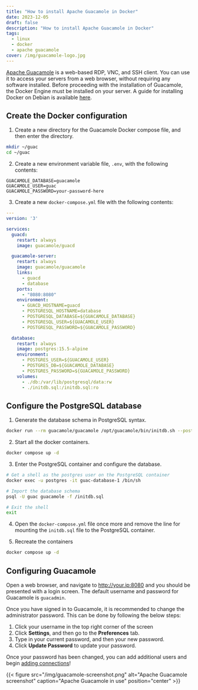```yaml
---
title: "How to install Apache Guacamole in Docker"
date: 2023-12-05
draft: false
description: "How to install Apache Guacamole in Docker"
tags:
  - linux
  - docker
  - apache guacamole
cover: /img/guacamole-logo.jpg
---
```


[Apache Guacamole][guac] is a web-based RDP, VNC, and SSH client. You can use it
to access your servers from a web browser, without requiring any software
installed. Before proceeding with the installation of Guacamole, the Docker
Engine must be installed on your server. A guide for installing Docker on Debian
is available [here][docker-install].

## Create the Docker configuration

1.  Create a new directory for the Guacamole Docker compose file, and then enter
    the directory.

```bash
mkdir ~/guac
cd ~/guac
```

2.  Create a new environment variable file, `.env`, with the following contents:

```
GUACAMOLE_DATABASE=guacamole
GUACAMOLE_USER=guac
GUACAMOLE_PASSWORD=your-password-here
```

3.  Create a new `docker-compose.yml` file with the following contents:

```yaml
---
version: '3'

services:
  guacd:
    restart: always
    image: guacamole/guacd

  guacamole-server:
    restart: always
    image: guacamole/guacamole
    links:
      - guacd
      - database
    ports:
      - "8080:8080"
    environment:
      - GUACD_HOSTNAME=guacd
      - POSTGRESQL_HOSTNAME=database
      - POSTGRESQL_DATABASE=${GUACAMOLE_DATABASE}
      - POSTGRESQL_USER=${GUACAMOLE_USER}
      - POSTGRESQL_PASSWORD=${GUACAMOLE_PASSWORD}

  database:
    restart: always
    image: postgres:15.5-alpine
    environment:
      - POSTGRES_USER=${GUACAMOLE_USER}
      - POSTGRES_DB=${GUACAMOLE_DATABASE}
      - POSTGRES_PASSWORD=${GUACAMOLE_PASSWORD}
    volumes:
      - ./db:/var/lib/postgresql/data:rw
      - ./initdb.sql:/initdb.sql:ro
```

## Configure the PostgreSQL database

1. Generate the database schema in PostgreSQL syntax.

```bash
docker run --rm guacamole/guacamole /opt/guacamole/bin/initdb.sh --postgresql > initdb.sql
```

2.  Start all the docker containers.

```bash
docker compose up -d
```

3.  Enter the PostgreSQL container and configure the database.

```bash
# Get a shell as the postgres user on the PostgreSQL container
docker exec -u postgres -it guac-database-1 /bin/sh

# Import the database schema
psql -U guac guacamole -f /initdb.sql

# Exit the shell
exit
```

4.  Open the `docker-compose.yml` file once more and remove the line for
    mounting the `initdb.sql` file to the PostgreSQL container.


5.  Recreate the containers

```bash
docker compose up -d
```

## Configuring Guacamole

Open a web browser, and navigate to http://your.ip:8080 and you should be
presented with a login screen. The default username and password for Guacamole
is `guacadmin`. 

Once you have signed in to Guacamole, it is recommended to change the
administrator password. This can be done by following the below steps:

1. Click your username in the top right corner of the screen
2. Click **Settings**, and then go to the **Preferences** tab.
3. Type in your current password, and then your new password.
4. Click **Update Password** to update your password.

Once your password has been changed, you can add additional users and begin
[adding connections][connections]!


{{< figure
  src="/img/guacamole-screenshot.png"
  alt="Apache Guacamole screenshot"
  caption="Apache Guacamole in use"
  position="center" >}}

[guac]:http://guacamole.apache.org/
[docker-install]:https://docs.docker.com/engine/install/debian/
[connections]:https://guacamole.apache.org/doc/gug/configuring-guacamole.html#configuring-connections

